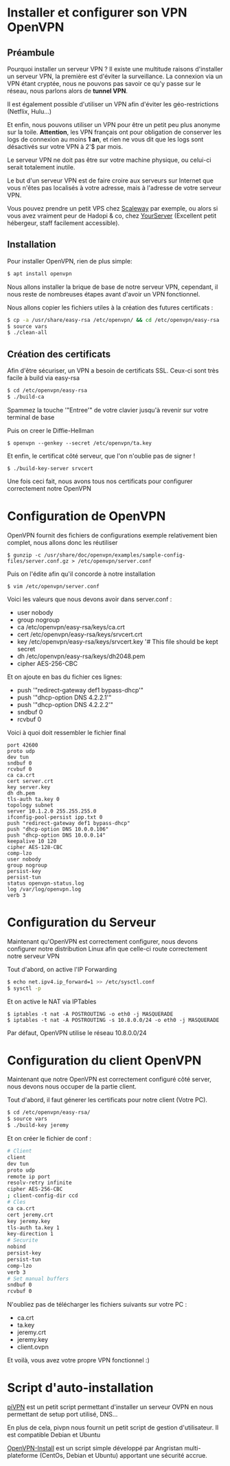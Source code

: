 # Installer et configurer son VPN OpenVPN

## Préambule

Pourquoi installer un serveur VPN ? Il existe une multitude raisons
d'installer un serveur VPN, la première est d'éviter la surveillance.
La connexion via un VPN étant cryptée, nous ne pouvons pas savoir ce
qu'y passe sur le réseau, nous parlons alors de **tunnel VPN**.

Il est également possible d'utiliser un VPN afin d'éviter les
géo-restrictions (Netflix, Hulu...)

Et enfin, nous pouvons utiliser un VPN pour être un petit peu plus
anonyme sur la toile. **Attention**, les VPN français ont pour
obligation de conserver les logs de connexion au moins **1 an**, et rien
ne vous dit que les logs sont désactivés sur votre VPN à 2'$ par mois.

Le serveur VPN ne doit pas être sur votre machine physique, ou celui-ci
serait totalement inutile.

Le but d'un serveur VPN est de faire croire aux serveurs sur Internet
que vous n'êtes pas localisés à votre adresse, mais à l'adresse de
votre serveur VPN.

Vous pouvez prendre un petit VPS chez
[Scaleway](https://www.scaleway.com/) par exemple, ou alors si vous avez
vraiment peur de Hadopi & co, chez
[YourServer](https://www.yourserver.se/) (Excellent petit hébergeur,
staff facilement accessible).

## Installation

Pour installer OpenVPN, rien de plus simple:

```bash
$ apt install openvpn
```

Nous allons installer la brique de base de notre serveur VPN, cependant,
il nous reste de nombreuses étapes avant d'avoir un VPN fonctionnel.

Nous allons copier les fichiers utiles à la création des futures
certificats :

```bash
$ cp -a /usr/share/easy-rsa /etc/openvpn/ && cd /etc/openvpn/easy-rsa
$ source vars
$ ./clean-all
```

## Création des certificats

Afin d'être sécuriser, un VPN a besoin de certificats SSL. Ceux-ci sont
très facile à build via easy-rsa

```bash
$ cd /etc/openvpn/easy-rsa
$ ./build-ca
```

Spammez la touche '"Entree'" de votre clavier jusqu'à revenir sur votre
terminal de base

Puis on creer le Diffie-Hellman

```
$ openvpn --genkey --secret /etc/openvpn/ta.key
```

Et enfin, le certificat côté serveur, que l'on n'oublie pas de signer
!

```
$ ./build-key-server srvcert
```

Une fois ceci fait, nous avons tous nos certificats pour configurer
correctement notre OpenVPN

# Configuration de OpenVPN

OpenVPN fournit des fichiers de configurations exemple relativement bien
complet, nous allons donc les réutiliser

```
$ gunzip -c /usr/share/doc/openvpn/examples/sample-config-files/server.conf.gz > /etc/openvpn/server.conf
```

Puis on l'édite afin qu'il concorde à notre installation

```
$ vim /etc/openvpn/server.conf
```

Voici les valeurs que nous devons avoir dans server.conf :

-   user nobody
-   group nogroup
-   ca /etc/openvpn/easy-rsa/keys/ca.crt
-   cert /etc/openvpn/easy-rsa/keys/srvcert.crt
-   key /etc/openvpn/easy-rsa/keys/srvcert.key '# This file should be
    kept secret
-   dh /etc/openvpn/easy-rsa/keys/dh2048.pem
-   cipher AES-256-CBC

Et on ajoute en bas du fichier ces lignes:

-   push '"redirect-gateway def1 bypass-dhcp'"
-   push '"dhcp-option DNS 4.2.2.1'"
-   push '"dhcp-option DNS 4.2.2.2'"
-   sndbuf 0
-   rcvbuf 0

Voici à quoi doit ressembler le fichier final

    port 42600
    proto udp
    dev tun
    sndbuf 0
    rcvbuf 0
    ca ca.crt
    cert server.crt
    key server.key
    dh dh.pem
    tls-auth ta.key 0
    topology subnet
    server 10.1.2.0 255.255.255.0
    ifconfig-pool-persist ipp.txt 0
    push "redirect-gateway def1 bypass-dhcp"
    push "dhcp-option DNS 10.0.0.106"
    push "dhcp-option DNS 10.0.0.14"
    keepalive 10 120
    cipher AES-128-CBC
    comp-lzo
    user nobody
    group nogroup
    persist-key
    persist-tun
    status openvpn-status.log
    log /var/log/openvpn.log
    verb 3

# Configuration du Serveur

Maintenant qu'OpenVPN est correctement configurer, nous devons
configurer notre distribution Linux afin que celle-ci route correctement
notre serveur VPN

Tout d'abord, on active l'IP Forwarding

```bash
$ echo net.ipv4.ip_forward=1 >> /etc/sysctl.conf
$ sysctl -p
```

Et on active le NAT via IPTables

    $ iptables -t nat -A POSTROUTING -o eth0 -j MASQUERADE
    $ iptables -t nat -A POSTROUTING -s 10.8.0.0/24 -o eth0 -j MASQUERADE

Par défaut, OpenVPN utilise le réseau 10.8.0.0/24

# Configuration du client OpenVPN

Maintenant que notre OpenVPN est correctement configuré côté server,
nous devons nous occuper de la partie client.

Tout d'abord, il faut génerer les certificats pour notre client (Votre
PC).

```bash
$ cd /etc/openvpn/easy-rsa/
$ source vars
$ ./build-key jeremy
```

Et on créer le fichier de conf :

```bash
# Client
client
dev tun
proto udp
remote ip port
resolv-retry infinite
cipher AES-256-CBC
; client-config-dir ccd
# Cles
ca ca.crt
cert jeremy.crt
key jeremy.key
tls-auth ta.key 1
key-direction 1
# Securite
nobind
persist-key
persist-tun
comp-lzo
verb 3
# Set manual buffers
sndbuf 0
rcvbuf 0
```

N'oubliez pas de télécharger les fichiers suivants sur votre PC :

-   ca.crt
-   ta.key
-   jeremy.crt
-   jeremy.key
-   client.ovpn

Et voilà, vous avez votre propre VPN fonctionnel :)

# Script d'auto-installation

[piVPN](https://github.com/pivpn/pivpn) est un petit script permettant
d'installer un serveur OVPN en nous permettant de setup port utilisé,
DNS...

En plus de cela, pivpn nous fournit un petit script de gestion
d'utilisateur. Il est compatible Debian et Ubuntu

[OpenVPN-Install](https://github.com/Angristan/OpenVPN-install) est un
script simple développé par Angristan multi-plateforme (CentOs, Debian
et Ubuntu) apportant une sécurité accrue.
